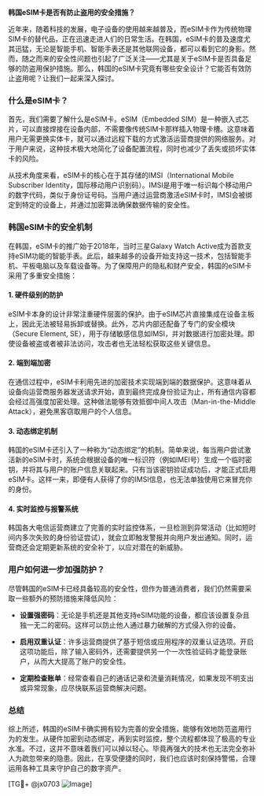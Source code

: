 **韩国eSIM卡是否有防止盗用的安全措施？**

近年来，随着科技的发展，电子设备的使用越来越普及，而eSIM卡作为传统物理SIM卡的替代品，正在迅速走进人们的日常生活。在韩国，eSIM卡的普及速度尤其迅猛，无论是智能手机、智能手表还是其他联网设备，都可以看到它的身影。然而，随之而来的安全性问题也引起了广泛关注——尤其是关于eSIM卡是否具备足够的防盗用保护措施。那么，韩国的eSIM卡究竟有哪些安全设计？它能否有效防止盗用呢？让我们一起来深入探讨。

### 什么是eSIM卡？

首先，我们需要了解什么是eSIM卡。eSIM（Embedded SIM）是一种嵌入式芯片，可以直接焊接在设备内部，不需要像传统SIM卡那样插入物理卡槽。这意味着用户无需更换实体卡，就可以通过远程下载的方式激活运营商提供的网络服务。对于用户来说，这种技术极大地简化了设备配置流程，同时也减少了丢失或损坏实体卡的风险。

从技术角度来看，eSIM卡的核心在于其存储的IMSI（International Mobile Subscriber Identity，国际移动用户识别码）。IMSI是用于唯一标识每个移动用户的数字代码，类似于身份证号码。当用户通过运营商激活eSIM卡时，IMSI会被绑定到特定的设备上，并通过加密算法确保数据传输的安全性。

### 韩国eSIM卡的安全机制

在韩国，eSIM卡的推广始于2018年，当时三星Galaxy Watch Active成为首款支持eSIM功能的智能手表。此后，越来越多的设备开始支持这一技术，包括智能手机、平板电脑以及车载设备等。为了保障用户的隐私和财产安全，韩国的eSIM卡采用了多重安全措施：

#### 1. **硬件级别的防护**
   eSIM卡本身的设计非常注重硬件层面的保护。由于eSIM芯片直接集成在设备主板上，因此无法被轻易拆卸或替换。此外，芯片内部还配备了专门的安全模块（Secure Element, SE），用于存储敏感信息如IMSI，并对数据进行加密处理。即使设备被盗或者被非法访问，攻击者也无法轻松获取这些关键信息。

#### 2. **端到端加密**
   在通信过程中，eSIM卡利用先进的加密技术实现端到端的数据保护。这意味着从设备向运营商服务器发送请求开始，直到最终完成身份验证为止，所有通信内容都会经过高强度加密处理。这种做法能够有效抵御中间人攻击（Man-in-the-Middle Attack），避免黑客窃取用户的个人信息。

#### 3. **动态绑定机制**
   韩国的eSIM卡还引入了一种称为“动态绑定”的机制。简单来说，每当用户尝试激活新的eSIM卡时，系统会根据设备的唯一标识符（例如IMEI号）生成一个临时密钥，并将其与用户的账户信息关联起来。只有当该密钥验证成功后，才能正式启用eSIM卡。这样一来，即便有人获得了你的IMSI信息，也无法单独使用它来冒充你的身份。

#### 4. **实时监控与报警系统**
   韩国各大电信运营商建立了完善的实时监控体系，一旦检测到异常活动（比如短时间内多次失败的身份验证尝试），就会立即触发警报并向用户发出通知。同时，运营商还会定期更新系统的安全补丁，以应对潜在的新威胁。

### 用户如何进一步加强防护？

尽管韩国的eSIM卡已经具备较高的安全性，但作为普通消费者，我们仍然需要采取一些额外的预防措施来降低风险：

- **设置强密码**：无论是手机还是其他支持eSIM功能的设备，都应该设置复杂且独一无二的密码。这样可以防止他人通过暴力破解的方式侵入你的设备。
  
- **启用双重认证**：许多运营商提供了基于短信或应用程序的双重认证选项。开启这项功能后，除了输入密码外，还需要提供另一个一次性验证码才能登录账户，从而大大提高了账户的安全性。
  
- **定期检查账单**：经常查看自己的通话记录和流量消耗情况，如果发现不明支出或异常现象，应尽快联系运营商解决问题。

### 总结

综上所述，韩国的eSIM卡确实拥有较为完善的安全措施，能够有效地防范盗用行为的发生。从硬件加密到动态绑定，再到实时监控，整个流程都体现了极高的专业水准。不过，这并不意味着我们可以掉以轻心。毕竟再强大的技术也无法完全弥补人为疏忽带来的隐患。因此，在享受便捷的同时，我们也应该时刻保持警惕，合理运用各种工具来守护自己的数字资产。

[TG💪+ @jx0703 ![Image](https://github.com/user-attachments/assets/dbca1d08-cadb-493c-b0ec-ad6f7a83f270)]